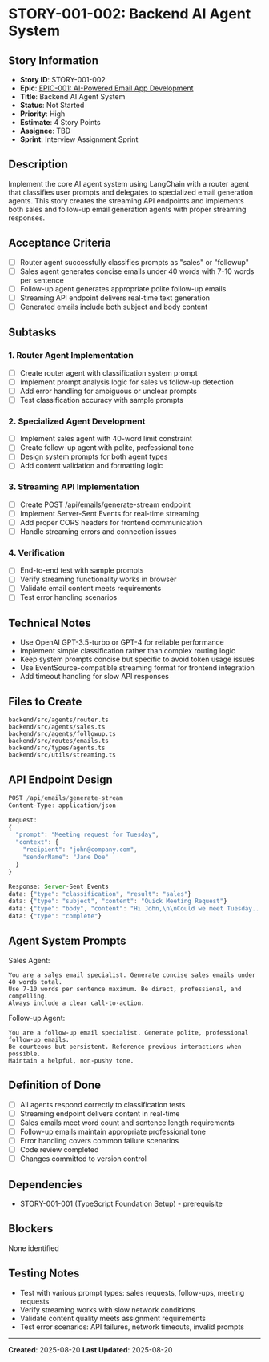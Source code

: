 # STORY-001-002: Backend AI Agent System

## Story Information
- **Story ID**: STORY-001-002
- **Epic**: [EPIC-001: AI-Powered Email App Development](README.md)
- **Title**: Backend AI Agent System
- **Status**: Not Started
- **Priority**: High
- **Estimate**: 4 Story Points
- **Assignee**: TBD
- **Sprint**: Interview Assignment Sprint

## Description
Implement the core AI agent system using LangChain with a router agent that classifies user prompts and delegates to specialized email generation agents. This story creates the streaming API endpoints and implements both sales and follow-up email generation agents with proper streaming responses.

## Acceptance Criteria
- [ ] Router agent successfully classifies prompts as "sales" or "followup"
- [ ] Sales agent generates concise emails under 40 words with 7-10 words per sentence
- [ ] Follow-up agent generates appropriate polite follow-up emails
- [ ] Streaming API endpoint delivers real-time text generation
- [ ] Generated emails include both subject and body content

## Subtasks

### 1. Router Agent Implementation
- [ ] Create router agent with classification system prompt
- [ ] Implement prompt analysis logic for sales vs follow-up detection
- [ ] Add error handling for ambiguous or unclear prompts
- [ ] Test classification accuracy with sample prompts

### 2. Specialized Agent Development
- [ ] Implement sales agent with 40-word limit constraint
- [ ] Create follow-up agent with polite, professional tone
- [ ] Design system prompts for both agent types
- [ ] Add content validation and formatting logic

### 3. Streaming API Implementation
- [ ] Create POST /api/emails/generate-stream endpoint
- [ ] Implement Server-Sent Events for real-time streaming
- [ ] Add proper CORS headers for frontend communication
- [ ] Handle streaming errors and connection issues

### 4. Verification
- [ ] End-to-end test with sample prompts
- [ ] Verify streaming functionality works in browser
- [ ] Validate email content meets requirements
- [ ] Test error handling scenarios

## Technical Notes
- Use OpenAI GPT-3.5-turbo or GPT-4 for reliable performance
- Implement simple classification rather than complex routing logic
- Keep system prompts concise but specific to avoid token usage issues
- Use EventSource-compatible streaming format for frontend integration
- Add timeout handling for slow API responses

## Files to Create
```
backend/src/agents/router.ts
backend/src/agents/sales.ts
backend/src/agents/followup.ts
backend/src/routes/emails.ts
backend/src/types/agents.ts
backend/src/utils/streaming.ts
```

## API Endpoint Design
```typescript
POST /api/emails/generate-stream
Content-Type: application/json

Request:
{
  "prompt": "Meeting request for Tuesday",
  "context": {
    "recipient": "john@company.com",
    "senderName": "Jane Doe"
  }
}

Response: Server-Sent Events
data: {"type": "classification", "result": "sales"}
data: {"type": "subject", "content": "Quick Meeting Request"}
data: {"type": "body", "content": "Hi John,\n\nCould we meet Tuesday..."}
data: {"type": "complete"}
```

## Agent System Prompts
Sales Agent:
```
You are a sales email specialist. Generate concise sales emails under 40 words total.
Use 7-10 words per sentence maximum. Be direct, professional, and compelling.
Always include a clear call-to-action.
```

Follow-up Agent:
```
You are a follow-up email specialist. Generate polite, professional follow-up emails.
Be courteous but persistent. Reference previous interactions when possible.
Maintain a helpful, non-pushy tone.
```

## Definition of Done
- [ ] All agents respond correctly to classification tests
- [ ] Streaming endpoint delivers content in real-time
- [ ] Sales emails meet word count and sentence length requirements
- [ ] Follow-up emails maintain appropriate professional tone
- [ ] Error handling covers common failure scenarios
- [ ] Code review completed
- [ ] Changes committed to version control

## Dependencies
- STORY-001-001 (TypeScript Foundation Setup) - prerequisite

## Blockers
None identified

## Testing Notes
- Test with various prompt types: sales requests, follow-ups, meeting requests
- Verify streaming works with slow network conditions
- Validate content quality meets assignment requirements
- Test error scenarios: API failures, network timeouts, invalid prompts

---
**Created**: 2025-08-20
**Last Updated**: 2025-08-20